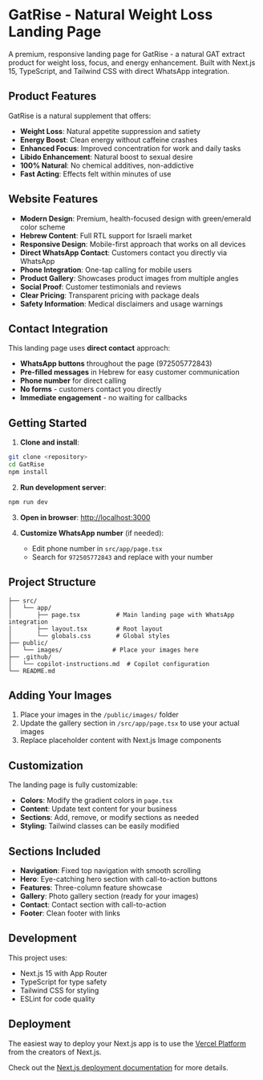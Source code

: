 # GatRise - Natural Weight Loss Landing Page

A premium, responsive landing page for GatRise - a natural GAT extract product for weight loss, focus, and energy enhancement. Built with Next.js 15, TypeScript, and Tailwind CSS with direct WhatsApp integration.

## Product Features

GatRise is a natural supplement that offers:
- **Weight Loss**: Natural appetite suppression and satiety
- **Energy Boost**: Clean energy without caffeine crashes
- **Enhanced Focus**: Improved concentration for work and daily tasks
- **Libido Enhancement**: Natural boost to sexual desire
- **100% Natural**: No chemical additives, non-addictive
- **Fast Acting**: Effects felt within minutes of use

## Website Features

- **Modern Design**: Premium, health-focused design with green/emerald color scheme
- **Hebrew Content**: Full RTL support for Israeli market
- **Responsive Design**: Mobile-first approach that works on all devices
- **Direct WhatsApp Contact**: Customers contact you directly via WhatsApp
- **Phone Integration**: One-tap calling for mobile users
- **Product Gallery**: Showcases product images from multiple angles
- **Social Proof**: Customer testimonials and reviews
- **Clear Pricing**: Transparent pricing with package deals
- **Safety Information**: Medical disclaimers and usage warnings

## Contact Integration

This landing page uses **direct contact** approach:
- **WhatsApp buttons** throughout the page (972505772843)
- **Pre-filled messages** in Hebrew for easy customer communication
- **Phone number** for direct calling
- **No forms** - customers contact you directly
- **Immediate engagement** - no waiting for callbacks

## Getting Started

1. **Clone and install**:
```bash
git clone <repository>
cd GatRise
npm install
```

2. **Run development server**:
```bash
npm run dev
```

3. **Open in browser**: [http://localhost:3000](http://localhost:3000)

4. **Customize WhatsApp number** (if needed):
   - Edit phone number in `src/app/page.tsx`
   - Search for `972505772843` and replace with your number

## Project Structure

```
├── src/
│   └── app/
│       ├── page.tsx          # Main landing page with WhatsApp integration
│       ├── layout.tsx        # Root layout
│       └── globals.css       # Global styles
├── public/
│   └── images/              # Place your images here
├── .github/
│   └── copilot-instructions.md  # Copilot configuration
└── README.md
```

## Adding Your Images

1. Place your images in the `/public/images/` folder
2. Update the gallery section in `/src/app/page.tsx` to use your actual images
3. Replace placeholder content with Next.js Image components

## Customization

The landing page is fully customizable:

- **Colors**: Modify the gradient colors in `page.tsx`
- **Content**: Update text content for your business
- **Sections**: Add, remove, or modify sections as needed
- **Styling**: Tailwind classes can be easily modified

## Sections Included

- **Navigation**: Fixed top navigation with smooth scrolling
- **Hero**: Eye-catching hero section with call-to-action buttons
- **Features**: Three-column feature showcase
- **Gallery**: Photo gallery section (ready for your images)
- **Contact**: Contact section with call-to-action
- **Footer**: Clean footer with links

## Development

This project uses:
- Next.js 15 with App Router
- TypeScript for type safety
- Tailwind CSS for styling
- ESLint for code quality

## Deployment

The easiest way to deploy your Next.js app is to use the [Vercel Platform](https://vercel.com/new?utm_medium=default-template&filter=next.js&utm_source=create-next-app&utm_campaign=create-next-app-readme) from the creators of Next.js.

Check out the [Next.js deployment documentation](https://nextjs.org/docs/app/building-your-application/deploying) for more details.
